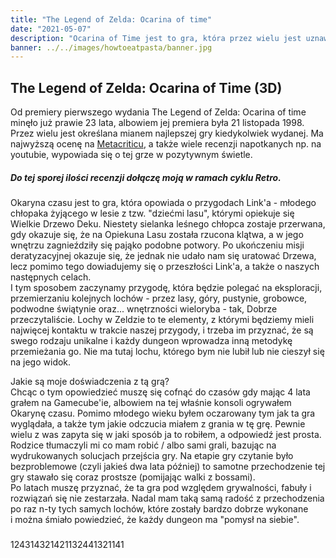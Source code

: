 ```yaml
---
title: "The Legend of Zelda: Ocarina of time"
date: "2021-05-07"
description: "Ocarina of Time jest to gra, która przez wielu jest uznawana za najlepszą grę wszechczasów. Co się przyczyniło do tego stanu rzeczy? Jakie elementy sprawiły, że w tą grę można zagrać współcześnie i nie odczuć, że gra ma ponad 20 lat."
banner: ../../images/howtoeatpasta/banner.jpg
---
```


## The Legend of Zelda: Ocarina of Time (3D)

Od premiery pierwszego wydania The Legend of Zelda: Ocarina of time minęło już prawie 23 lata, albowiem jej premiera była 21 listopada 1998. Przez wielu jest określana mianem najlepszej gry kiedykolwiek wydanej. Ma najwyższą ocenę na [Metacriticu](https://www.metacritic.com/browse/games/score/metascore/all/all/filtered?sort=desc), a także wiele recenzji napotkanych np. na youtubie, wypowiada się o tej grze w pozytywnym świetle.

##### Do tej sporej ilości recenzji dołączę moją w&nbsp;ramach cyklu **_Retro_**.

Okaryna czasu jest to gra, która opowiada o przygodach Link'a - młodego chłopaka żyjącego w lesie z&nbsp;tzw. "dziećmi lasu", którymi opiekuje się Wielkie Drzewo Deku. Niestety sielanka leśnego chłopca zostaje przerwana, gdy okazuje się, że na Opiekuna Lasu została rzucona klątwa, a w jego wnętrzu zagnieździły się pająko podobne potwory. Po ukończeniu misji deratyzacyjnej okazuje się, że jednak nie udało nam się uratować Drzewa, lecz pomimo tego dowiadujemy się o przeszłości Link'a, a także o naszych następnych celach.  
I tym sposobem zaczynamy przygodę, która będzie polegać na eksploracji, przemierzaniu kolejnych lochów - przez lasy, góry, pustynie, grobowce, podwodne świątynie oraz...&nbsp;wnętrzności wieloryba - tak, Dobrze przeczytaliście. Lochy w Zeldzie to te elementy, z którymi będziemy mieli najwięcej kontaktu w trakcie naszej przygody, i trzeba im przyznać, że są swego rodzaju unikalne i&nbsp;każdy dungeon wprowadza inną metodykę przemieżania go. Nie ma tutaj lochu, którego bym nie lubił lub nie cieszył się na jego widok.

Jakie są moje doświadczenia z&nbsp;tą grą?  
Chcąc o tym opowiedzieć muszę się cofnąć do czasów gdy mając 4 lata grałem na Gamecube'ie, albowiem na tej właśnie konsoli ogrywałem Okarynę czasu. Pomimo młodego wieku byłem oczarowany tym jak ta gra wyglądała, a także tym jakie odczucia miałem z&nbsp;grania w tę grę. Pewnie wielu z&nbsp;was zapyta się w&nbsp;jaki sposób ja to robiłem, a&nbsp;odpowiedź jest prosta. Rodzice tłumaczyli mi co mam robić / albo sami grali, bazując na wydrukowanych solucjach przejścia gry. Na etapie gry czytanie było bezproblemowe (czyli jakieś dwa lata później) to samotne przechodzenie tej gry stawało się coraz prostsze (pomijając walki z bossami).  
Po latach muszę przyznać, że ta gra pod względem grywalności, fabuły i rozwiązań się nie zestarzała. Nadal mam taką samą radość z przechodzenia po raz n-ty tych samych lochów, które zostały bardzo dobrze wykonane i&nbsp;można śmiało powiedzieć, że każdy dungeon ma "pomysł na siebie".

###

124314321421132441321141

